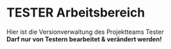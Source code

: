 # TESTER Arbeitsbereich

Hier ist die Versionverwaltung des Projektteams Tester\
**Darf nur von Testern bearbeitet & verändert werden!**
